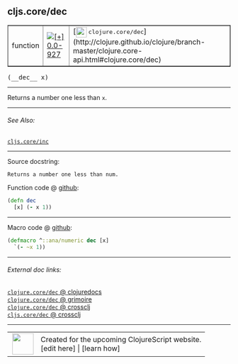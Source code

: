 ## cljs.core/dec



 <table border="1">
<tr>
<td>function</td>
<td><a href="https://github.com/cljsinfo/cljs-api-docs/tree/0.0-927"><img valign="middle" alt="[+] 0.0-927" title="Added in 0.0-927" src="https://img.shields.io/badge/+-0.0--927-lightgrey.svg"></a> </td>
<td>
[<img height="24px" valign="middle" src="http://i.imgur.com/1GjPKvB.png"> <samp>clojure.core/dec</samp>](http://clojure.github.io/clojure/branch-master/clojure.core-api.html#clojure.core/dec)
</td>
</tr>
</table>


 <samp>
(__dec__ x)<br>
</samp>

---

Returns a number one less than `x`.

---


###### See Also:

[`cljs.core/inc`](cljs.core_inc.md)<br>

---


Source docstring:

```
Returns a number one less than num.
```


Function code @ [github](https://github.com/clojure/clojurescript/blob/r2843/src/cljs/cljs/core.cljs#L1921-L1923):

```clj
(defn dec
  [x] (- x 1))
```

<!--
Repo - tag - source tree - lines:

 <pre>
clojurescript @ r2843
└── src
    └── cljs
        └── cljs
            └── <ins>[core.cljs:1921-1923](https://github.com/clojure/clojurescript/blob/r2843/src/cljs/cljs/core.cljs#L1921-L1923)</ins>
</pre>

-->

---

Macro code @ [github](https://github.com/clojure/clojurescript/blob/r2843/src/clj/cljs/core.clj#L460-L461):

```clj
(defmacro ^::ana/numeric dec [x]
  `(- ~x 1))
```

<!--
Repo - tag - source tree - lines:

 <pre>
clojurescript @ r2843
└── src
    └── clj
        └── cljs
            └── <ins>[core.clj:460-461](https://github.com/clojure/clojurescript/blob/r2843/src/clj/cljs/core.clj#L460-L461)</ins>
</pre>
-->

---


###### External doc links:

[`clojure.core/dec` @ clojuredocs](http://clojuredocs.org/clojure.core/dec)<br>
[`clojure.core/dec` @ grimoire](http://conj.io/store/v1/org.clojure/clojure/1.7.0-beta3/clj/clojure.core/dec/)<br>
[`clojure.core/dec` @ crossclj](http://crossclj.info/fun/clojure.core/dec.html)<br>
[`cljs.core/dec` @ crossclj](http://crossclj.info/fun/cljs.core.cljs/dec.html)<br>

---

 <table>
<tr><td>
<img valign="middle" align="right" width="48px" src="http://i.imgur.com/Hi20huC.png">
</td><td>
Created for the upcoming ClojureScript website.<br>
[edit here] | [learn how]
</td></tr></table>

[edit here]:https://github.com/cljsinfo/cljs-api-docs/blob/master/cljsdoc/cljs.core_dec.cljsdoc
[learn how]:https://github.com/cljsinfo/cljs-api-docs/wiki/cljsdoc-files

<!--

This information was too distracting to show to readers, but I'll leave it
commented here since it is helpful to:

- pretty-print the data used to generate this document
- and show how to retrieve that data



The API data for this symbol:

```clj
{:description "Returns a number one less than `x`.",
 :ns "cljs.core",
 :name "dec",
 :signature ["[x]"],
 :history [["+" "0.0-927"]],
 :type "function",
 :related ["cljs.core/inc"],
 :full-name-encode "cljs.core_dec",
 :source {:code "(defn dec\n  [x] (- x 1))",
          :title "Function code",
          :repo "clojurescript",
          :tag "r2843",
          :filename "src/cljs/cljs/core.cljs",
          :lines [1921 1923]},
 :extra-sources [{:code "(defmacro ^::ana/numeric dec [x]\n  `(- ~x 1))",
                  :title "Macro code",
                  :repo "clojurescript",
                  :tag "r2843",
                  :filename "src/clj/cljs/core.clj",
                  :lines [460 461]}],
 :full-name "cljs.core/dec",
 :clj-symbol "clojure.core/dec",
 :docstring "Returns a number one less than num."}

```

Retrieve the API data for this symbol:

```clj
;; from Clojure REPL
(require '[clojure.edn :as edn])
(-> (slurp "https://raw.githubusercontent.com/cljsinfo/cljs-api-docs/catalog/cljs-api.edn")
    (edn/read-string)
    (get-in [:symbols "cljs.core/dec"]))
```

-->
